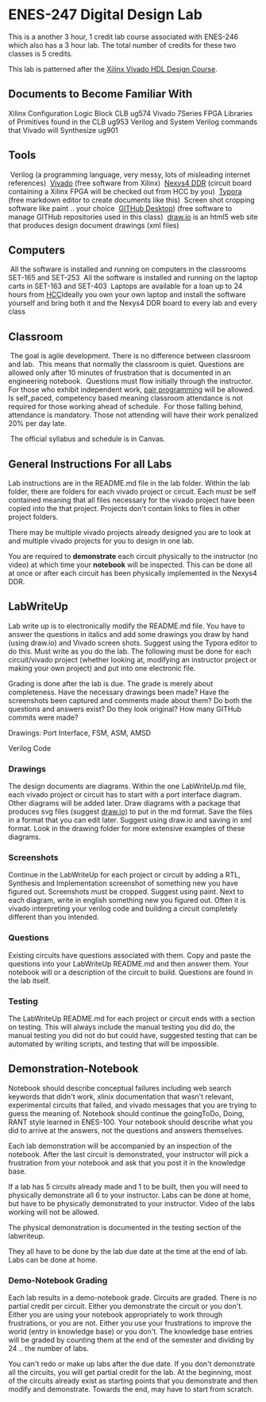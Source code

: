 # ENES-247 Digital Design Lab

This is a another 3 hour, 1 credit lab course associated with ENES-246 which also has a 3 hour lab. The total number of credits for these two classes is 5 credits. 

This lab is patterned after the [Xilinx Vivado HDL Design Course](https://www.xilinx.com/support/university/vivado/vivado-teaching-material/hdl-design.html).

## Documents to Become Familiar With

Xilinx Configuration Logic Block CLB ug574
Vivado 7Series FPGA Libraries of Primitives found in the CLB ug953
Verilog and System Verilog commands that Vivado will Synthesize ug901

## Tools

​	Verilog (a programming language, very messy, lots of misleading internet references)
​	[Vivado](https://www.xilinx.com/support/download.html) (free software from Xilinx)
​	[Nexys4 DDR](https://store.digilentinc.com/nexys-4-ddr-artix-7-fpga-trainer-board-recommended-for-ece-curriculum/) (circuit board containing a Xilinx FPGA will be checked out from HCC by you)
​	[Typora](https://typora.io/) (free markdown editor to create documents like this)
​	Screen shot cropping software like paint .. your choice
​	[GITHub Desktop](https://desktop.github.com/)) (free software to manage GITHub repositories used in this class)
​	[draw.io](https://www.draw.io/)  is an html5 web site that produces design document drawings (xml files) 

## Computers

​	All the software is installed and running on computers in the classrooms SET-165 and SET-253
​	All the software is installed and running on the laptop carts in SET-163 and SET-403
​	Laptops are available for a loan up to 24 hours from [HCC](http://howardcc.smartcatalogiq.com/en/2015-2016/Catalog/General-Information/Computer-Services/Laptop-Loans)
​	Ideally you own your own laptop and install the software yourself and bring both it and the Nexys4 DDR board to every lab and every class

## Classroom

​	The goal is agile development. There is no difference between classroom and lab.
​	This means that normally the classroom is quiet.
​	Questions are allowed only after 10 minutes of frustration that is documented in an engineering notebook.
​	Questions must flow initially through the instructor.
​	For those who exhibit independent work, [pair programming](https://en.wikipedia.org/wiki/Pair_programming) will be allowed.
​	Is self_paced, competency based meaning classroom attendance is not required for those working ahead of schedule.
​	For those falling behind, attendance is mandatory.  Those not attending will have their work penalized 20% per day late. 

​	The official syllabus and schedule is in Canvas. 

## General Instructions For all Labs

Lab instructions are in the README.md file in the lab folder.  Within the lab folder, there are folders for each vivado project or circuit. Each must be self contained meaning that all files necessary for the vivado project have been copied into the that project. Projects don't contain links to files in other project folders. 

There may be multiple vivado projects already designed you are to look at and multiple vivado projects for you to design in one lab.  

You are required to **demonstrate** each circuit physically to the instructor (no video) at which time your **notebook** will be inspected. This can be done all at once or after each circuit has been physically implemented in the Nexys4 DDR. 

## LabWriteUp  

Lab write up is to electronically modify the README.md file. You have to answer the questions in italics and add some drawings you draw by hand (using draw.io) and Vivado screen shots.  Suggest using the Typora editor to do this. Must write as you do the lab. The following must be done for each circuit/vivado project (whether looking at, modifying an instructor project or making your own project) and put into one electronic file. 

Grading is done after the lab is due. The grade is merely about completeness. Have the necessary drawings been made? Have the screenshots been captured and comments made about them? Do both the questions and answers exist? Do they look original? How many GITHub commits were made?

Drawings: Port Interface, FSM, ASM, AMSD

Verilog Code

### Drawings  

The design documents are diagrams. Within the one LabWriteUp.md file, each vivado project or circuit has to start with a port interface diagram.  Other diagrams will be added later. Draw diagrams with a package that produces svg files (suggest [draw.io](www.draw.io)) to put in the md format. Save the files in a format that you can edit later. Suggest using draw.io and saving in xml format. Look in the drawing folder for more extensive examples of these diagrams.

### Screenshots  

Continue in the LabWriteUp for each project or circuit by adding a RTL, Synthesis and Implementation screenshot of something new you have figured out.  Screenshots must be cropped. Suggest using paint. Next to each diagram, write in english something new you figured out.  Often it is vivado interpreting your verilog code and building a circuit completely different than you intended. 

### Questions  

Existing circuits have questions associated with them. Copy and paste the questions into your LabWriteUp README.md and then answer them. Your notebook will or a description of the circuit to build. Questions are found in the lab itself. 

### Testing  

The LabWriteUp README.md for each project or circuit ends with a section on testing. This will always include the manual testing you did do, the manual testing you did not do but could have, suggested testing that can be automated by writing scripts, and testing that will be impossible. 

## Demonstration-Notebook  

Notebook should describe conceptual failures including web search keywords that didn't work, xlinix documentation that wasn't relevant, experimental circuits that failed, and vivado messages that you are trying to guess the meaning of.  Notebook should continue the goingToDo, Doing, RANT style learned in ENES-100. Your notebook should describe what you did to arrive at the answers, not the questions and answers themselves. 

Each lab demonstration will be accompanied by an inspection of the notebook. After the last circuit is demonstrated, your instructor will pick a frustration from your notebook and ask that you post it in the knowledge base. 

If a lab has 5 circuits already made and 1 to be built, then you will need to physically demonstrate all 6 to your instructor. Labs can be done at home, but have to be physically demonstrated to your instructor.  Video of the labs working will not be allowed.

The physical demonstration is documented in the testing section of the labwriteup. 

They all have to be done by the lab due date at the time at the end of lab. Labs can be done at home.

### Demo-Notebook Grading

Each lab results in a demo-notebook grade. Circuits are graded. There is no partial credit per circuit. Either you demonstrate the circuit or you don't. Either you are using your notebook appropriately to work through frustrations, or you are not. Either you use your frustrations to improve the world (entry in knowledge base) or you don't. The knowledge base entries will be graded by counting them at the end of the semester and dividing by 24 .. the number of labs. 

You can't redo or make up labs after the due date. If you don't demonstrate all the circuits, you will get partial credit for the lab. At the beginning, most of the circuits already exist as starting points that you demonstrate and then modify and demonstrate. Towards the end, may have to start from scratch.
